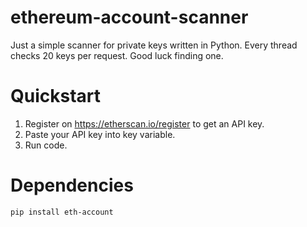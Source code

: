 # ethereum-account-scanner
Just a simple scanner for private keys written in Python. Every thread checks 20 keys per request. Good luck finding one. 

# Quickstart

1. Register on https://etherscan.io/register to get an API key.
2. Paste your API key into key variable.
3. Run code.

# Dependencies

```
pip install eth-account
```
